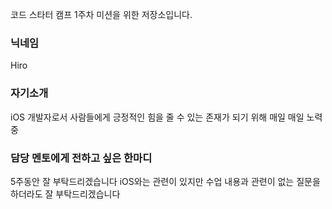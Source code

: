 코드 스타터 캠프 1주차 미션을 위한 저장소입니다.

### 닉네임
Hiro

### 자기소개
iOS 개발자로서 사람들에게 긍정적인 힘을 줄 수 있는 존재가 되기 위해 매일 매일 노력중

### 담당 멘토에게 전하고 싶은 한마디
5주동안 잘 부탁드리겠습니다
iOS와는 관련이 있지만 수업 내용과 관련이 없는 질문을 하더라도 
잘 부탁드리겠습니다
